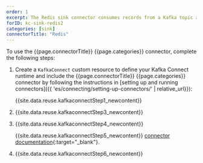 ```yaml
---
order: 1
excerpt: The Redis sink connector consumes records from a Kafka topic and writes the data to Redis.
forID: kc-sink-redis2
categories: [sink]
connectorTitle: "Redis"
---
```


To use the {{page.connectorTitle}} {{page.categories}} connector, complete the following steps:

1. Create a `KafkaConnect` custom resource to define your Kafka Connect runtime and include the {{page.connectorTitle}} {{page.categories}} connector by following the instructions in [setting up and running connectors]({{ 'es/connecting/setting-up-connectors/' | relative_url}}):

   {{site.data.reuse.kafkaconnectStep1_newcontent}}

2. {{site.data.reuse.kafkaconnectStep3_newcontent}}  

3. {{site.data.reuse.kafkaconnectStep4_newcontent}}
   
   {{site.data.reuse.kafkaconnectStep5_newcontent}} [connector documentation](https://github.com/redis-field-engineering/redis-kafka-connect?tab=readme-ov-file#documentation){:target="_blank"}.
   
        
4. {{site.data.reuse.kafkaconnectStep6_newcontent}}
